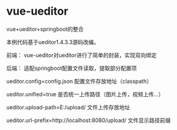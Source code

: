 # vue-ueditor

vue+ueditor+springboot的整合

本例代码基于ueditor1.4.3.3源码改编。

前端：
    vue-ueditor对ueditor进行了简单的封装，实现双向绑定

后端：
    适配springboot配置文件读取，提取部分配置项

ueditor.config=config.json 配置文件存放地址（classpath）

ueditor.unified=true 是否统一上传路径（图片上传，视频上传...）

ueditor.upload-path=E:/upload/ 文件上传存放地址

ueditor.url-prefix=http://localhost:8080/upload/ 文件显示路径前缀

